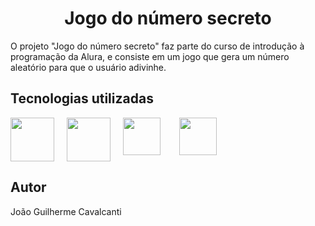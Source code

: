<h1 align="center"> Jogo do número secreto </h1>

O projeto "Jogo do número secreto" faz parte do curso de introdução à programação da Alura, e consiste em um jogo que gera um número aleatório para que o usuário adivinhe.

<h2> Tecnologias utilizadas </h2>
<div style = "display: flex;">
    <img src="https://cdn.jsdelivr.net/gh/devicons/devicon@latest/icons/html5/html5-plain-wordmark.svg" height = "70" style = "margin-right: 20px;"/> 
    <img src="https://cdn.jsdelivr.net/gh/devicons/devicon@latest/icons/css3/css3-plain-wordmark.svg" height = "70" style = "margin-right: 20px;"/>
    <img src="https://cdn.jsdelivr.net/gh/devicons/devicon@latest/icons/javascript/javascript-plain.svg" height = "60" style = "margin-right: 30px;"/>
    <img src="https://cdn.jsdelivr.net/gh/devicons/devicon@latest/icons/git/git-original.svg" height = "60"/>
</div>
<h2> Autor </h2>
João Guilherme Cavalcanti